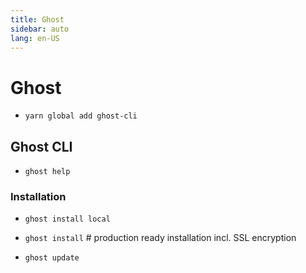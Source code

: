 ```yaml
---
title: Ghost
sidebar: auto
lang: en-US
---
```

# Ghost

* `yarn global add ghost-cli`

## Ghost CLI

* `ghost help`

### Installation

* `ghost install local`
* `ghost install` # production ready installation incl. SSL encryption

* `ghost update`
